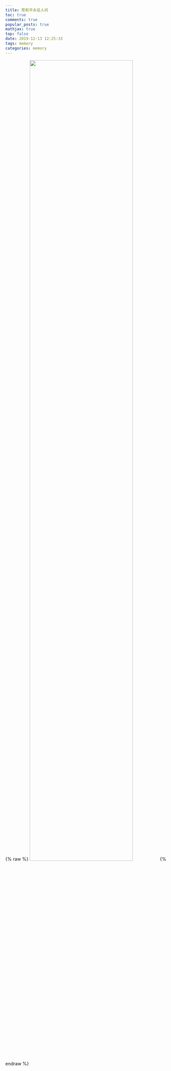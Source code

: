 ```yaml
---
title: 愿和平永驻人间
toc: true
comments: true
popular_posts: true
mathjax: true
top: false
date: 2019-12-13 12:25:33
tags: memory
categories: memory
---
```


{% raw %}
<img src="https://img.vim-cn.com/48/c4ac563eaa0515caea6bef70698c8265f76016.png" width="80%">
{% endraw %}
